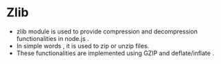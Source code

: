 # Zlib

- zlib module is used to provide compression and decompression functionalities in node.js .  
- In simple words , it is used to zip or unzip files.  
- These functionalities are implemented using GZIP and deflate/inflate .  


